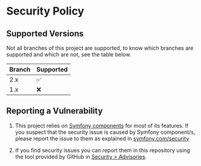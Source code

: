 # Security Policy

## Supported Versions

Not all branches of this project are supported, to know which branches are supported and which are not, see the table
below.

| Branch | Supported          |
|--------|--------------------|
| 2.x    | :white_check_mark: |
| 1.x    | :x:                |

## Reporting a Vulnerability

1) This project relies on [Symfony components][components] for most of its features. If you suspect that the security
   issue
   is caused by Symfony component/s, please report the issue to them as explained in [symfony.com/security][security]

2) If you find security issues you can report them in this repository using the tool provided by GitHub in
   [Security > Advisories][advisories].

[components]: https://symfony.com/components

[security]: https://symfony.com/security

[advisories]: https://github.com/idmarinas/maker-bundle/security/advisories
